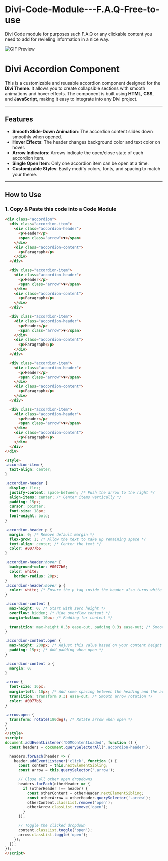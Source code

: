 

# Divi-Code-Module---F.A.Q-Free-to-use
Divi Code module for purposes such F.A.Q or any clickable content you need to add for revieling information in a nice way.

![GIF Preview](https://github.com/danielfrrokaj/Divi-Code-Module---F.A.Q-Free-to-use/blob/main/assets/demo.gif?raw=true)


# Divi Accordion Component

This is a customizable and reusable accordion component designed for the **Divi Theme**. It allows you to create collapsible sections with smooth animations and hover effects. The component is built using **HTML**, **CSS**, and **JavaScript**, making it easy to integrate into any Divi project.

---

## Features

- **Smooth Slide-Down Animation**: The accordion content slides down smoothly when opened.
- **Hover Effects**: The header changes background color and text color on hover.
- **Arrow Indicators**: Arrows indicate the open/close state of each accordion item.
- **Single Open Item**: Only one accordion item can be open at a time.
- **Customizable Styles**: Easily modify colors, fonts, and spacing to match your theme.

---

## How to Use

### 1. Copy & Paste this code into a Code Module

```html
<div class="accordion">
  <div class="accordion-item">
    <div class="accordion-header">
      <p>Header</p>
      <span class="arrow">▼</span>
    </div>
    <div class="accordion-content">
      <p>Paragraph</p>
    </div>
  </div>

  <div class="accordion-item">
    <div class="accordion-header">
      <p>Header</p>
      <span class="arrow">▼</span>
    </div>
    <div class="accordion-content">
      <p>Paragraph</p>
    </div>
  </div>

  <div class="accordion-item">
    <div class="accordion-header">
      <p>Header</p>
      <span class="arrow">▼</span>
    </div>
    <div class="accordion-content">
      <p>Paragraph</p>
    </div>
  </div>

  <div class="accordion-item">
    <div class="accordion-header">
      <p>Header</p>
      <span class="arrow">▼</span>
    </div>
    <div class="accordion-content">
      <p>Paragraph</p>
    </div>
  </div>

  <div class="accordion-item">
    <div class="accordion-header">
      <p>Header</p>
      <span class="arrow">▼</span>
    </div>
    <div class="accordion-content">
      <p>Paragraph</p>
    </div>
  </div>
</div>

<style>
.accordion-item {
  text-align: center;
}

.accordion-header {
  display: flex;
  justify-content: space-between; /* Push the arrow to the right */
  align-items: center; /* Center items vertically */
  padding: 15px;
  cursor: pointer;
  font-size: 18px;
  font-weight: bold;
}

.accordion-header p {
  margin: 0; /* Remove default margin */
  flex-grow: 1; /* Allow the text to take up remaining space */
  text-align: center; /* Center the text */
  color: #0077b6
}

.accordion-header:hover {
  background-color: #0077b6;
  color: white;
	border-radius: 20px;
}
.accordion-header:hover p {
  color: white; /* Ensure the p tag inside the header also turns white on hover */
}

.accordion-content {
  max-height: 0; /* Start with zero height */
  overflow: hidden; /* Hide overflow content */
  margin-bottom: 10px; /* Padding for content */
  
  transition: max-height 0.3s ease-out, padding 0.3s ease-out; /* Smooth transition */
}

.accordion-content.open {
  max-height: 200px; /* Adjust this value based on your content height */
  padding: 15px; /* Add padding when open */
}

.accordion-content p {
  margin: 0;
}

.arrow {
  font-size: 16px;
  margin-left: 10px; /* Add some spacing between the heading and the arrow */
  transition: transform 0.3s ease-out; /* Smooth arrow rotation */
  color: #0077b6;
}

.arrow.open {
  transform: rotate(180deg); /* Rotate arrow when open */
}
}
</style>
<script>
document.addEventListener('DOMContentLoaded', function () {
  const headers = document.querySelectorAll('.accordion-header');

  headers.forEach(header => {
    header.addEventListener('click', function () {
      const content = this.nextElementSibling;
      const arrow = this.querySelector('.arrow');

      // Close all other open dropdowns
      headers.forEach(otherHeader => {
        if (otherHeader !== header) {
          const otherContent = otherHeader.nextElementSibling;
          const otherArrow = otherHeader.querySelector('.arrow');
          otherContent.classList.remove('open');
          otherArrow.classList.remove('open');
        }
      });

      // Toggle the clicked dropdown
      content.classList.toggle('open');
      arrow.classList.toggle('open');
    });
  });
});
</script>
